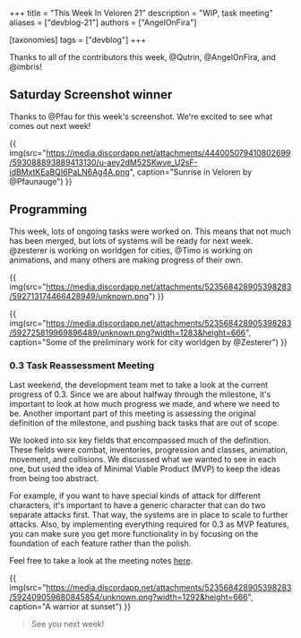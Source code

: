 +++
title = "This Week In Veloren 21"
description = "WIP, task meeting"
aliases = ["devblog-21"]
authors = ["AngelOnFira"]

[taxonomies]
tags = ["devblog"]
+++

Thanks to all of the contributors this week, @Qutrin, @AngelOnFira, and @imbris!

## Saturday Screenshot winner

Thanks to @Pfau for this week's screenshot. We're excited to see what comes out next week!

{{ img(src="https://media.discordapp.net/attachments/444005079410802699/593088893889413130/u-aey2dM52SKwve_U2sF-idBMxtKEaBQI6PaLN6Ag4A.png", caption="Sunrise in Veloren by @Pfaunauge") }}

## Programming

This week, lots of ongoing tasks were worked on. This means that not much has been merged, but lots of systems will be ready for next week. @zesterer is working on worldgen for cities, @Timo is working on animations, and many others are making progress of their own.

{{ img(src="https://media.discordapp.net/attachments/523568428905398283/592713174466428949/unknown.png") }}

{{ img(src="https://media.discordapp.net/attachments/523568428905398283/592725819969896489/unknown.png?width=1283&height=666", caption="Some of the preliminary work for city worldgen by @Zesterer") }}

### 0.3 Task Reassessment Meeting

Last weekend, the development team met to take a look at the current progress of 0.3. Since we are about halfway through the milestone, it's important to look at how much progress we made, and where we need to be. Another important part of this meeting is assessing the original definition of the milestone, and pushing back tasks that are out of scope.

We looked into six key fields that encompassed much of the definition. These fields were combat, inventories, progression and classes, animation, movement, and collisions. We discussed what we wanted to see in each one, but used the idea of Minimal Viable Product (MVP) to keep the ideas from being too abstract.

For example, if you want to have special kinds of attack for different characters, it's important to have a generic character that can do two separate attacks first. That way, the systems are in place to scale to further attacks. Also, by implementing everything required for 0.3 as MVP features, you can make sure you get more functionality in by focusing on the foundation of each feature rather than the polish.

Feel free to take a look at the meeting notes [here](https://docs.google.com/document/d/10PfwMBZE3zBRfcNBlNtrgrLEQdYSaqc-4YFd6cCYpds/edit?usp=sharing).

{{ img(src="https://media.discordapp.net/attachments/523568428905398283/592409059680845854/unknown.png?width=1292&height=666", caption="A warrior at sunset") }}

> See you next week!
